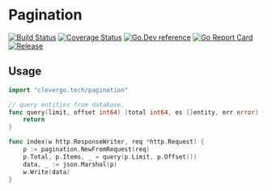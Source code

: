 # Pagination
[![Build Status](https://travis-ci.org/clevergo/pagination.svg?branch=master)](https://travis-ci.org/clevergo/pagination)
[![Coverage Status](https://coveralls.io/repos/github/clevergo/pagination/badge.svg?branch=master)](https://coveralls.io/github/clevergo/pagination?branch=master)
[![Go.Dev reference](https://img.shields.io/badge/go.dev-reference-blue?logo=go&logoColor=white)](https://pkg.go.dev/clevergo.tech/pagination?tab=doc)
[![Go Report Card](https://goreportcard.com/badge/github.com/clevergo/pagination)](https://goreportcard.com/report/github.com/clevergo/pagination)
[![Release](https://img.shields.io/github/release/clevergo/pagination.svg?style=flat-square)](https://github.com/clevergo/pagination/releases)

## Usage

```go
import "clevergo.tech/pagination"
```

```go
// query entities from database.
func query(limit, offset int64) (total int64, es []entity, err error) {
    return
}

func index(w http.ResponseWriter, req *http.Request) {
    p := pagination.NewFromRequest(req)
    p.Total, p.Items, _ = query(p.Limit, p.Offset())
    data, _ := json.Marshal(p)
    w.Write(data)
}
```